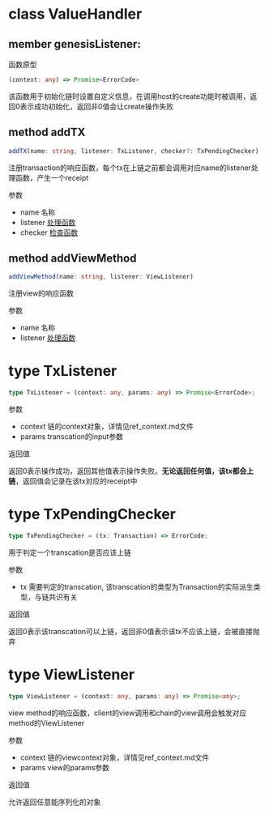 # <a name="ValueHandler">class ValueHandler</a>
## member genesisListener: 
函数原型
```typescript
(context: any) => Promise<ErrorCode>
```
该函数用于初始化链时设置自定义信息，在调用host的create功能时被调用，返回0表示成功初始化，返回非0值会让create操作失败

## method addTX
```typescript
addTX(name: string, listener: TxListener, checker?: TxPendingChecker)
```
注册transaction的响应函数，每个tx在上链之前都会调用对应name的listener处理函数，产生一个receipt

参数
+ name 名称
+ listener [处理函数](#TxListener)
+ checker [检查函数](#TxPendingChecker)

## method addViewMethod
```typescript
addViewMethod(name: string, listener: ViewListener)
```
注册view的响应函数

参数
+ name 名称
+ listener [处理函数](#ViewListener)

# <a name="TxListener">type TxListener</a>
```typescript
type TxListener = (context: any, params: any) => Promise<ErrorCode>;
```
参数
+ context 链的context对象，详情见ref_context.md文件
+ params transcation的input参数

返回值

返回0表示操作成功，返回其他值表示操作失败。<b>无论返回任何值，该tx都会上链</b>，返回值会记录在该tx对应的receipt中

# <a name="TxPendingChecker">type TxPendingChecker</a>
```typescript
type TxPendingChecker = (tx: Transaction) => ErrorCode;
```

用于判定一个transcation是否应该上链

参数
+ tx 需要判定的transcation, 该transcation的类型为Transaction的实际派生类型，与链共识有关

返回值

返回0表示该transcation可以上链，返回非0值表示该tx不应该上链，会被直接抛弃

# <a name="ViewListener">type ViewListener</a>
```typescript
type ViewListener = (context: any, params: any) => Promise<any>;
```

view method的响应函数，client的view调用和chain的view调用会触发对应method的ViewListener

参数

+ context 链的viewcontext对象，详情见ref_context.md文件
+ params view的params参数

返回值

允许返回任意能序列化的对象